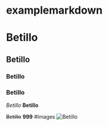 # examplemarkdown

# Betillo
## Betillo
### Betillo
### Betillo

_Betillo_
**Betillo**

~~Betillo~~
**999**
#Images
![Betillo](https://avatars2.githubusercontent.com/u/22943822?s=460&v=4 )
